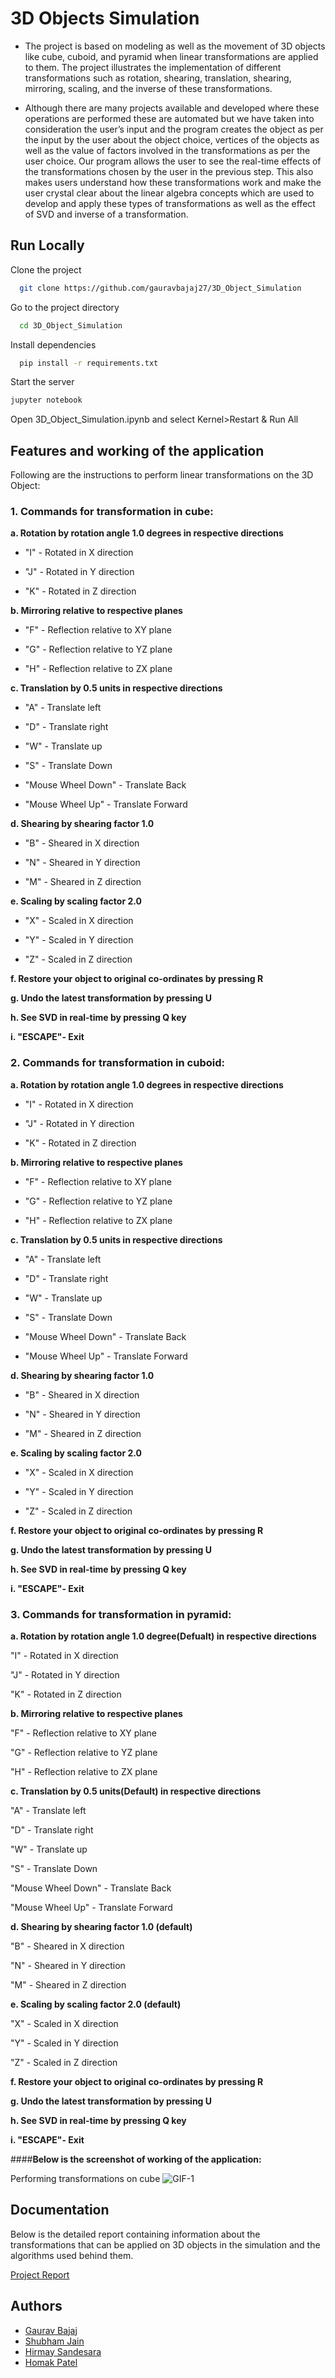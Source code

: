 # 3D Objects Simulation
- The project is based on modeling as well as the movement of 3D objects like cube, cuboid, and pyramid when linear transformations are applied to them. The project illustrates the implementation of different transformations such as rotation, shearing, translation, shearing, mirroring, scaling, and the inverse of these transformations.

- Although there are many projects available and developed where these operations are performed these are automated but we have taken into consideration the user’s input and the program creates the object as per the input by the user about the object choice, vertices of the objects as well as the value of factors involved in the transformations as per the user choice. Our program allows the user to see the real-time effects of the transformations chosen by the user in the previous step. This also makes users understand how these transformations work and make the user crystal clear about the linear algebra concepts which are used to develop and apply these types of transformations as well as the effect of SVD and inverse of a transformation.




## Run Locally

Clone the project

```bash
  git clone https://github.com/gauravbajaj27/3D_Object_Simulation
```

Go to the project directory

```bash
  cd 3D_Object_Simulation
```

Install dependencies

```bash
  pip install -r requirements.txt
```

Start the server

```bash
jupyter notebook
```
Open 3D_Object_Simulation.ipynb and select Kernel>Restart & Run All

  
## Features and working of the application
Following are the instructions to perform linear transformations on the 3D Object:

### **1. Commands for transformation in cube:** 

**a. Rotation by rotation angle 1.0 degrees in respective directions**

- "I" - Rotated in X direction

- "J" - Rotated in Y direction

- "K" - Rotated in Z direction

**b. Mirroring relative to respective planes**

- "F" - Reflection relative to XY plane

- "G" - Reflection relative to YZ plane

- "H" - Reflection relative to ZX plane

**c. Translation by 0.5 units in respective directions**

- "A" - Translate left

- "D" - Translate right

- "W" - Translate up

- "S" - Translate Down

- "Mouse Wheel Down" - Translate Back

- "Mouse Wheel Up" - Translate Forward

**d. Shearing by shearing factor 1.0**

- "B" - Sheared in X direction

- "N" - Sheared in Y direction

- "M" - Sheared in Z direction

**e. Scaling by scaling factor 2.0**

- "X" - Scaled in X direction

- "Y" - Scaled in Y direction

- "Z" - Scaled in Z direction

**f. Restore your object to original co-ordinates by pressing R**

**g. Undo the latest transformation by pressing U**

**h. See SVD in real-time by pressing Q key**

**i. "ESCAPE"- Exit**  

### **2. Commands for transformation in cuboid:** 

**a. Rotation by rotation angle 1.0 degrees in respective directions**

- "I" - Rotated in X direction

- "J" - Rotated in Y direction

- "K" - Rotated in Z direction

**b. Mirroring relative to respective planes**

- "F" - Reflection relative to XY plane

- "G" - Reflection relative to YZ plane

- "H" - Reflection relative to ZX plane

**c. Translation by 0.5 units in respective directions**

- "A" - Translate left

- "D" - Translate right

- "W" - Translate up

- "S" - Translate Down

- "Mouse Wheel Down" - Translate Back

- "Mouse Wheel Up" - Translate Forward

**d. Shearing by shearing factor 1.0**

- "B" - Sheared in X direction

- "N" - Sheared in Y direction

- "M" - Sheared in Z direction

**e. Scaling by scaling factor 2.0**

- "X" - Scaled in X direction

- "Y" - Scaled in Y direction

- "Z" - Scaled in Z direction

**f. Restore your object to original co-ordinates by pressing R**

**g. Undo the latest transformation by pressing U**

**h. See SVD in real-time by pressing Q key**

**i. "ESCAPE"- Exit**
 

### **3. Commands for transformation in pyramid:**

**a. Rotation by rotation angle 1.0 degree(Defualt) in respective directions**
    
"I" - Rotated in X direction

"J" - Rotated in Y direction

"K" - Rotated in Z direction

**b. Mirroring relative to respective planes**
  
"F" - Reflection relative to XY plane

"G" - Reflection relative to YZ plane

"H" - Reflection relative to ZX plane

**c. Translation by 0.5 units(Default) in respective directions**

"A" - Translate left

"D" - Translate right

"W" - Translate up

"S" - Translate Down

"Mouse Wheel Down" - Translate Back

"Mouse Wheel Up" - Translate Forward

**d. Shearing by shearing factor 1.0 (default)**

"B" - Sheared in X direction

"N" - Sheared in Y direction

"M" - Sheared in Z direction

**e. Scaling by scaling factor 2.0 (default)**

"X" - Scaled in X direction

"Y" - Scaled in Y direction

"Z" - Scaled in Z direction

**f. Restore your object to original co-ordinates by pressing R**

**g. Undo the latest transformation by pressing U**

**h. See SVD in real-time by pressing Q key**

**i. "ESCAPE"- Exit** 

####**Below is the screenshot of working of the application:**

Performing transformations on cube
![GIF-1](Images/cuboid_transformations.gif)


## Documentation

Below is the detailed report containing information about the transformations that can be applied on 3D objects in the simulation and the algorithms used behind them.

[Project Report](https://drive.google.com/file/d/14e-WJjNQoJzTlzzu07TPJnn8Qk-l_hAX/view?usp=sharing)

  
## Authors

- [Gaurav Bajaj](https://github.com/gauravbajaj27)
- [Shubham Jain](https://github.com/Jimmy290901)
- [Hirmay Sandesara](https://github.com/Hirmay)
- [Homak Patel](https://github.com/Homak-Patel)


  
